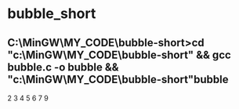 # bubble_short
## C:\MinGW\MY_CODE\bubble-short>cd "c:\MinGW\MY_CODE\bubble-short\" && gcc bubble.c -o bubble && "c:\MinGW\MY_CODE\bubble-short\"bubble
2
3
4
5
6
7
9
